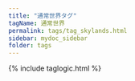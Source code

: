 ```yaml
---
title: "通常世界タグ"
tagName: 通常世界
permalink: tags/tag_skylands.html
sidebar: mydoc_sidebar
folder: tags
---
```

{% include taglogic.html %}
